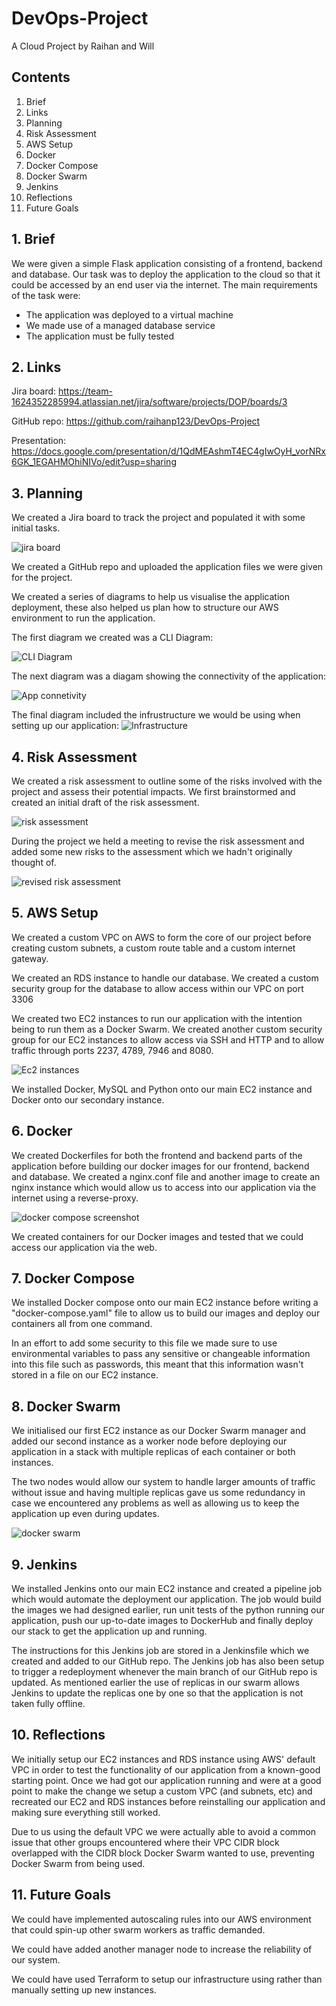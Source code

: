 # DevOps-Project
A Cloud Project by Raihan and Will

## Contents
1. Brief
2. Links
3. Planning
4. Risk Assessment
5. AWS Setup
6. Docker
7. Docker Compose
8. Docker Swarm
9. Jenkins
10. Reflections
11. Future Goals

## 1. Brief
We were given a simple Flask application consisting of a frontend, backend and database. Our task was to deploy the application to the cloud so that it could be accessed by an end user via the internet. 
The main requirements of the task were:
* The application was deployed to a virtual machine
* We made use of a managed database service
* The application must be fully tested

## 2. Links
Jira board: https://team-1624352285994.atlassian.net/jira/software/projects/DOP/boards/3 

GitHub repo: https://github.com/raihanp123/DevOps-Project

Presentation: https://docs.google.com/presentation/d/1QdMEAshmT4EC4gIwOyH_vorNRx6GK_1EGAHMOhiNIVo/edit?usp=sharing

## 3. Planning
We created a Jira board to track the project and populated it with some initial tasks.

![jira board](https://user-images.githubusercontent.com/86321052/132055889-ad3935a3-11ef-4cec-b4d8-c08e552b836e.jpg)

We created a GitHub repo and uploaded the application files we were given for the project.

We created a series of diagrams to help us visualise the application deployment, these also helped us plan how to structure our AWS environment to run the application.

The first diagram we created was a CLI Diagram:

![CLI Diagram](https://user-images.githubusercontent.com/86321052/132055936-6b60abec-3c2d-4689-8468-b83a9d98790b.jpg)

The next diagram was a diagam showing the connectivity of the application:

![App connetivity](https://user-images.githubusercontent.com/86321052/132055967-cae9ba17-f41f-46c0-99fc-218500392093.jpg)

The final diagram included the infrustructure we would be using when setting up our application:
![Infrastructure](https://user-images.githubusercontent.com/86321052/132055998-c173deae-1012-417e-8920-16bf0bb91f5d.jpg)

## 4. Risk Assessment
We created a risk assessment to outline some of the risks involved with the project and assess their potential impacts. We first brainstormed and created an initial draft of the risk assessment.

![risk assessment](https://user-images.githubusercontent.com/86321052/132055560-37861f74-b081-4712-8884-57a11153d82a.jpg)

During the project we held a meeting to revise the risk assessment and added some new risks to the assessment which we hadn't originally thought of.

![revised risk assessment](https://user-images.githubusercontent.com/86321052/132055793-f06132eb-8bcb-4e69-8a08-92f3288e16ef.jpg)

## 5. AWS Setup
We created a custom VPC on AWS to form the core of our project before creating custom subnets, a custom route table and a custom internet gateway.

We created an RDS instance to handle our database. We created a custom security group for the database to allow access within our VPC on port 3306

We created two EC2 instances to run our application with the intention being to run them as a Docker Swarm. We created another custom security group for our EC2 instances to allow access via SSH and HTTP and to allow traffic through ports 2237, 4789, 7946 and 8080.

![Ec2 instances](https://user-images.githubusercontent.com/86321052/132057611-99a9766f-5ae1-4050-b15a-8726092d0e1f.png)

We installed Docker, MySQL and Python onto our main EC2 instance and Docker onto our secondary instance.

## 6. Docker
We created Dockerfiles for both the frontend and backend parts of the application before building our docker images for our frontend, backend and database. We created a nginx.conf file and another image to create an nginx instance which would allow us to access into our application via the internet using a reverse-proxy.

![docker compose screenshot](https://user-images.githubusercontent.com/86321052/132061506-fb19cb4f-31ed-47e4-8815-fedee73d9564.jpg)

We created containers for our Docker images and tested that we could access our application via the web.

## 7. Docker Compose
We installed Docker compose onto our main EC2 instance before writing a "docker-compose.yaml" file to allow us to build our images and deploy our containers all from one command.

In an effort to add some security to this file we made sure to use environmental variables to pass any sensitive or changeable information into this file such as passwords, this meant that this information wasn't stored in a file on our EC2 instance.

## 8. Docker Swarm
We initialised our first EC2 instance as our Docker Swarm manager and added our second instance as a worker node before deploying our application in a stack with multiple replicas of each container or both instances.

The two nodes would allow our system to handle larger amounts of traffic without issue and having multiple replicas gave us some redundancy in case we encountered any problems as well as allowing us to keep the application up even during updates.

![docker swarm](https://user-images.githubusercontent.com/86321052/132061259-9b1447f2-65d5-40a1-b92b-84322ac2d679.jpg)

## 9. Jenkins
We installed Jenkins onto our main EC2 instance and created a pipeline job which would automate the deployment our application. The job would build the images we had designed earlier, run unit tests of the python running our application, push our up-to-date images to DockerHub and finally deploy our stack to get the application up and running.

The instructions for this Jenkins job are stored in a Jenkinsfile which we created and added to our GitHub repo. The Jenkins job has also been setup to trigger a redeployment whenever the main branch of our GitHub repo is updated. As mentioned earlier the use of replicas in our swarm allows Jenkins to update the replicas one by one so that the application is not taken fully offline.

## 10. Reflections
We initially setup our EC2 instances and RDS instance using AWS' default VPC in order to test the functionality of our application from a known-good starting point. Once we had got our application running and were at a good point to make the change we setup a custom VPC (and subnets, etc) and recreated our EC2 and RDS instances before reinstalling  our application and making sure everything still worked.

Due to us using the default VPC we were actually able to avoid a common issue that other groups encountered where their VPC CIDR block overlapped with the CIDR block Docker Swarm wanted to use, preventing Docker Swarm from being used.

## 11. Future Goals
We could have implemented autoscaling rules into our AWS environment that could spin-up other swarm workers as traffic demanded.

We could have added another manager node to increase the reliability of our system.

We could have used Terraform to setup our infrastructure using rather than manually setting up new instances.
